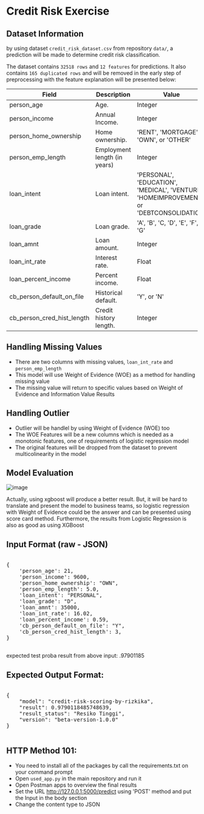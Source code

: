 # Credit Risk Exercise
## Dataset Information
by using dataset `credit_risk_dataset.csv` from repository `data/`, a prediction will be made to determine credit risk classification.

The dataset contains `32518 rows` and `12 features` for predictions. It also contains `165 duplicated rows` and will be removed in the early step of preprocessing with the feature explanation will be presented below:

|Field|	Description|	Value|
| --- | --- | --- |
|person_age	|Age.	|Integer|
|person_income	|Annual Income.|	Integer|
|person_home_ownership	|Home ownership.	|'RENT', 'MORTGAGE', 'OWN', or 'OTHER'|
|person_emp_length|	Employment length (in years)	|Integer|
|loan_intent	|Loan intent.|	'PERSONAL', 'EDUCATION', 'MEDICAL', 'VENTURE', 'HOMEIMPROVEMENT', or 'DEBTCONSOLIDATION'|
|loan_grade|	Loan grade.|	'A', 'B', 'C, 'D', 'E', 'F', or 'G'|
|loan_amnt|	Loan amount.|	Integer|
|loan_int_rate|	Interest rate.	|Float|
|loan_percent_income	|Percent income.|	Float|
|cb_person_default_on_file	|Historical default.|	'Y', or 'N'|
|cb_person_cred_hist_length	|Credit history length.	|Integer|

## Handling Missing Values
- There are two columns with missing values, `loan_int_rate` and `person_emp_length`
- This model will use Weight of Evidence (WOE) as a method for handling missing value
- The missing value will return to specific values based on Weight of Evidence and Information Value Results

## Handling Outlier
- Outlier will be handlel by using Weight of Evidence (WOE) too
- The WOE Features will be a new columns which is needed as a monotonic features, one of requirements of logistic regression model
- The original features will be dropped from the dataset to prevent multicolinearity in the model

## Model Evaluation
![image](https://user-images.githubusercontent.com/66078743/133960406-68326636-c3bd-4917-b152-bf4f58b448e9.png)

Actually, using xgboost will produce a better result. But, it will be hard to translate and present the model to business teams, so logistic regression with Weight of Evidence could be the answer and can be presented using score card method. Furthermore, the results from Logistic Regression is also as good as using XGBoost

## Input Format (raw - JSON)
<pre> 
{
    'person_age': 21,
    'person_income': 9600,
    'person_home_ownership': "OWN",
    'person_emp_length': 5.0,
    'loan_intent': "PERSONAL",
    'loan_grade': "D",
    'loan_amnt': 35000,
    'loan_int_rate': 16.02,
    'loan_percent_income': 0.59,
    'cb_person_default_on_file': "Y",
    'cb_person_cred_hist_length': 3,
}
 </pre> 

expected test proba result from above input: .97901185


## Expected Output Format:
<pre> 
{
    "model": "credit-risk-scoring-by-rizkika",
    "result": 0.9790118485748639,
    "result_status": "Resiko Tinggi",
    "version": "beta-version-1.0.0"
}
 </pre> 

## HTTP Method 101:
- You need to install all of the packages by call the requirements.txt on your command prompt
- Open `used_app.py` in the main repository and run it
- Open Postman apps to overview the final results
- Set the URL http://127.0.0.1:5000/predict using 'POST' method and put the Input in the body section
- Change the content type to JSON
